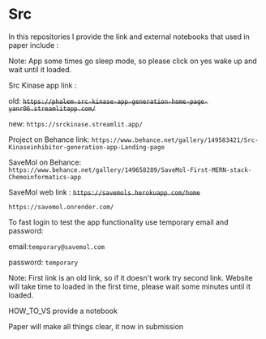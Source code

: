 # Src

In this repositories I provide the link and external notebooks that used in paper include :

Note: App some times go sleep mode, so please click on yes wake up and wait until it loaded.

Src Kinase app link :

old:
~~`https://phalem-src-kinase-app-generation-home-page-yanr06.streamlitapp.com/`~~

new:
`https://srckinase.streamlit.app/`

Project on Behance link:
`https://www.behance.net/gallery/149583421/Src-Kinaseinhibitor-generation-app-Landing-page`

SaveMol on Behance:
`https://www.behance.net/gallery/149658289/SaveMol-First-MERN-stack-Chemoinformatics-app`

SaveMol web link :
~~`https://savemols.herokuapp.com/home`~~

`https://savemol.onrender.com/`

To fast login to test the app functionality use temporary email and password:

email:`temporary@savemol.com`

password: `temporary`

Note: First link is an old link, so if it doesn't work try second link. Website will take time to loaded in the first time, please wait some minutes until it loaded.

HOW_TO_VS provide a notebook

Paper will make all things clear, it now in submission
